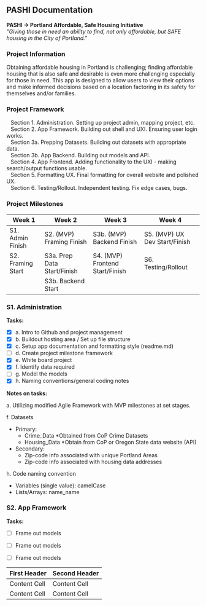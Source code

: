 ## PASHI Documentation ##
**PASHI -> Portland Affordable, Safe Housing Initiative**  
*"Giving those in need an ability to find, not only affordable, but SAFE housing in the City of Portland."*

### Project Information

Obtaining affordable housing in Portland is challenging; finding affordable housing that is also safe and desirable is even more challenging especially for those in need.  This app is designed to allow users to view their options and make informed decisions based on a location factoring in its safety for themselves and/or families.

### Project Framework

&ensp; Section 1.  Administration.  Setting up project admin, mapping project, etc.  
&ensp; Section 2.  App Framework.  Building out shell and UXI.  Ensuring user login works.    
&ensp; Section 3a.  Prepping Datasets.  Building out datasets with appropriate data.  
&ensp; Section 3b.  App Backend.  Building out models and API.    
&ensp; Section 4.  App Frontend.  Adding functionality to the UXI - making search/output functions usable.  
&ensp; Section 5.  Formatting UX.  Final formatting for overall website  and polished UX.  
&ensp; Section 6.  Testing/Rollout.  Independent testing. Fix edge cases, bugs.  

### Project Milestones


  | Week 1            | Week 2                        | Week 3                          | Week 4                        |
  | ----------------- | ----------------------------- | ------------------------------- | ----------------------------- |
  | S1. Admin Finish  | S2. (MVP) Framing Finish      | S3b. (MVP) Backend Finish       | S5. (MVP) UX Dev Start/Finish |
  | S2. Framing Start | S3a. Prep Data Start/Finish   | S4. (MVP) Frontend Start/Finish | S6. Testing/Rollout           |
  |                   | S3b. Backend Start            |                                 |                               |

### S1. Administration

**Tasks:**

  - [x] a. Intro to Github and project management
  - [x] b. Buildout hosting area / Set up file structure
  - [x] c. Setup app documentation and formatting style (readme.md)
  - [ ] d. Create project milestone framework
  - [x] e. White board project
  - [x] f. Identify data required
  - [ ] g. Model the models
  - [x] h. Naming conventions/general coding notes

**Notes on tasks:**

a. Utilizing modified Agile Framework with MVP milestones at set stages.  

f. Datasets
   - Primary:  
     - Crime_Data *Obtained from CoP Crime Datasets  
     - Housing_Data *Obtain from CoP or Oregon State data website (API)  
   - Secondary:    
     - Zip-code info associated with unique Portland Areas  
     - Zip-code info associated with housing data addresses  

h. Code naming convention  
   - Variables (single value):  camelCase  
   - Lists/Arrays:  name_name  

### S2. App Framework

  **Tasks:**
   - [ ] Frame out models  
   - [ ] Frame out models  
   - [ ] Frame out models  



  | First Header  | Second Header |
  | ------------- | ------------- |
  | Content Cell  | Content Cell  |
  | Content Cell  | Content Cell  |
